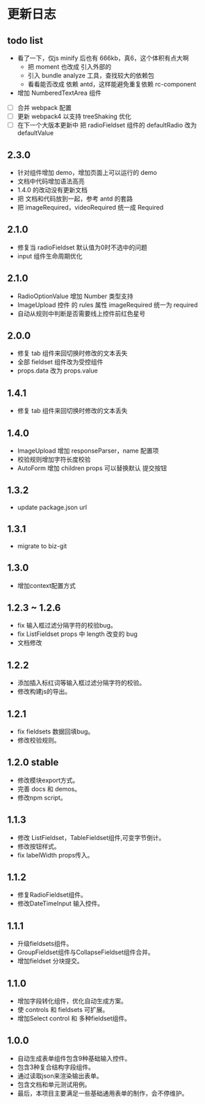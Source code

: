 # 更新日志

## todo list
- 看了一下，仅js minify 后也有 666kb，真6，这个体积有点大啊
    - 把 moment 也改成 引入外部的
    - 引入 bundle analyze 工具，查找较大的依赖包
    - 看看能否改成 依赖 antd，这样能避免重复依赖 rc-component
- 增加 NumberedTextArea 组件
- [ ] 合并 webpack 配置
- [ ] 更新 webpack4 以支持 treeShaking 优化
- [ ] 在下一个大版本更新中 把 radioFieldset 组件的 defaultRadio 改为 defaultValue

## 2.3.0
- 针对组件增加 demo，增加页面上可以运行的 demo
- 文档中代码增加语法高亮
- 1.4.0 的改动没有更新文档
- 把 文档和代码放到一起，参考 antd 的套路
- 把 imageRequired，videoRequired 统一成 Required

## 2.1.0
- 修复当 radioFieldset 默认值为0时不选中的问题
- input 组件生命周期优化

## 2.1.0
- RadioOptionValue 增加 Number 类型支持
- ImageUpload 控件 的 rules 属性 imageRequired 统一为 required
- 自动从规则中判断是否需要线上控件前红色星号

## 2.0.0
- 修复 tab 组件来回切换时修改的文本丢失
- 全部 fieldset 组件改为受控组件
- props.data 改为 props.value

## 1.4.1
- 修复 tab 组件来回切换时修改的文本丢失

## 1.4.0
- ImageUpload 增加 responseParser，name 配置项
- 校验规则增加字符长度校验
- AutoForm 增加 children props 可以替换默认 提交按钮

## 1.3.2
- update package.json url

## 1.3.1
- migrate to biz-git

## 1.3.0
- 增加context配置方式

## 1.2.3 ~ 1.2.6
- fix 输入框过滤分隔字符的校验bug。
- fix ListFieldset props 中 length 改变的 bug
- 文档修改

## 1.2.2
- 添加插入标红词等输入框过滤分隔字符的校验。
- 修改构建js的导出。

## 1.2.1
- fix fieldsets 数据回填bug。
- 修改校验规则。

## 1.2.0 stable
- 修改模块export方式。
- 完善 docs 和 demos。
- 修改npm script。

## 1.1.3
- 修改 ListFieldset，TableFieldset组件,可变字节倒计。
- 修改按钮样式。
- fix labelWidth props传入。

## 1.1.2
- 修复RadioFieldset组件。
- 修改DateTimeInput 输入控件。

## 1.1.1
- 升级fieldsets组件。
- GroupFieldset组件与CollapseFieldset组件合并。
- 增加fieldset 分块提交。

## 1.1.0
- 增加字段转化组件，优化自动生成方案。
- 使 controls 和 fieldsets 可扩展。
- 增加Select control 和 多种fieldset组件。


## 1.0.0
- 自动生成表单组件包含9种基础输入控件。
- 包含3种复合结构字段组件。
- 通过读取json来渲染输出表单。
- 包含文档和单元测试用例。
- 最后，本项目主要满足一些基础通用表单的制作，会不停维护。


